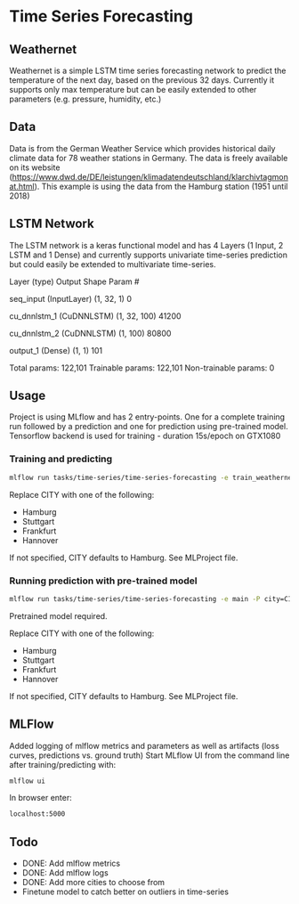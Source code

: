 # Time Series Forecasting
## Weathernet

Weathernet is a simple LSTM time series forecasting network to predict the temperature of the next day, based on the previous 32 days. Currently it supports only max temperature but can be easily extended to other parameters (e.g. pressure, humidity, etc.)

## Data

Data is from the German Weather Service which provides historical daily climate data for 78 weather stations in Germany. The data is freely available on its website (https://www.dwd.de/DE/leistungen/klimadatendeutschland/klarchivtagmonat.html).
This example is using the data from the Hamburg station (1951 until 2018)

## LSTM Network

The LSTM network is a keras functional model and has 4 Layers (1 Input, 2 LSTM and 1 Dense) and currently supports univariate time-series prediction but could easily be extended to multivariate time-series. 


Layer (type)                 Output Shape              Param #

seq_input (InputLayer)       (1, 32, 1)                0 

cu_dnnlstm_1 (CuDNNLSTM)     (1, 32, 100)              41200

cu_dnnlstm_2 (CuDNNLSTM)     (1, 100)                  80800

output_1 (Dense)             (1, 1)                    101

Total params: 122,101
Trainable params: 122,101
Non-trainable params: 0


## Usage

Project is using MLflow and has 2 entry-points. One for a complete training run followed by a prediction and one for prediction using pre-trained model. 
Tensorflow backend is used for training - duration 15s/epoch on GTX1080

### Training and predicting
```bash
mlflow run tasks/time-series/time-series-forecasting -e train_weathernet -P city=CITY
```
Replace CITY with one of the following:
- Hamburg
- Stuttgart
- Frankfurt
- Hannover

If not specified, CITY defaults to Hamburg. See MLProject file.

### Running prediction with pre-trained model
```bash
mlflow run tasks/time-series/time-series-forecasting -e main -P city=CITY
```
Pretrained model required.

Replace CITY with one of the following:
- Hamburg
- Stuttgart
- Frankfurt
- Hannover

If not specified, CITY defaults to Hamburg. See MLProject file.

## MLFlow

Added logging of mlflow metrics and parameters as well as artifacts (loss curves, predictions vs. ground truth)
Start MLflow UI from the command line after training/predicting with: 
```bash
mlflow ui
```
In browser enter:
```bash
localhost:5000
``` 

## Todo
- DONE: Add mlflow metrics
- DONE: Add mlflow logs
- DONE: Add more cities to choose from
- Finetune model to catch better on outliers in time-series




